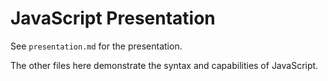 # JavaScript Presentation

See `presentation.md` for the presentation.

The other files here demonstrate the syntax and capabilities of JavaScript.
